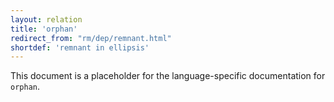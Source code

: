 ```yaml
---
layout: relation
title: 'orphan'
redirect_from: "rm/dep/remnant.html"
shortdef: 'remnant in ellipsis'
---
```


This document is a placeholder for the language-specific documentation
for `orphan`.
